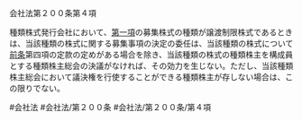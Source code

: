 会社法第２００条第４項

種類株式発行会社において、[第一項](会社法＿＿＿＿第２００条第１項)の募集株式の種類が譲渡制限株式であるときは、当該種類の株式に関する募集事項の決定の委任は、当該種類の株式について[前条](会社法＿＿＿＿第１９９条第１項)第四項の定款の定めがある場合を除き、当該種類の株式の種類株主を構成員とする種類株主総会の決議がなければ、その効力を生じない。ただし、当該種類株主総会において議決権を行使することができる種類株主が存しない場合は、この限りでない。

#会社法
#会社法/第２００条
#会社法/第２００条/第４項
